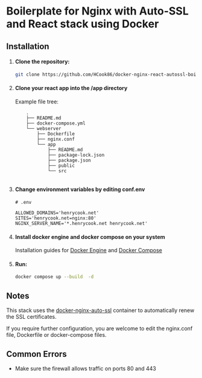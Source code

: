 # Boilerplate for Nginx with Auto-SSL and React stack using Docker 

## Installation

1. #### Clone the repository:
   ```bash
   git clone https://github.com/HCook86/docker-nginx-react-autossl-boilerplate.git
2. #### Clone your react app into the /app directory
    
    Example file tree:

    ``` 
        . 
        ├── README.md 
        ├── docker-compose.yml 
        └── webserver 
            ├── Dockerfile 
            ├── nginx.conf 
            └── app  
                ├── README.md 
                ├── package-lock.json 
                ├── package.json 
                ├── public 
                └── src 
            
    ```

3. #### Change environment variables by editing conf.env

    ```
    # .env

    ALLOWED_DOMAINS='henrycook.net'
    SITES='henrycook.net=nginx:80'
    NGINX_SERVER_NAME='*.henrycook.net henrycook.net'
    ```

4. #### Install docker engine and docker compose on your system

    Installation guides for [Docker Engine](https://docs.docker.com/engine/install/) and [Docker Compose](https://docs.docker.com/compose/install/#scenario-two-install-the-docker-compose-plugin)

5. #### Run:
    ```bash
   docker compose up --build  -d
## Notes

This stack uses the [docker-nginx-auto-ssl](https://github.com/Valian/docker-nginx-auto-ssl) container to automatically renew the SSL certificates.

If you require further configuration, you are welcome to edit the nginx.conf file, Dockerfile or docker-compose files.

## Common Errors

 - Make sure the firewall allows traffic on ports 80 and 443
